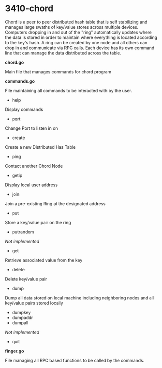 # 3410-chord

Chord is a peer to peer distributed hash table that is self stabilizing and manages large swaths of key/value stores across multiple devices. Computers dropping in and out of the "ring" automatically updates where the data is stored in order to maintain where everything is located according to the key's hash. A ring can be created by one node and all others can drop in and communicate via RPC calls. Each device has its own command line that can manage the data distributed across the table.

**chord.go**

Main file that manages commands for chord program

**commands.go**

File maintaining all commands to be interacted with by the user.

- help

Display commands

- port <n>

Change Port to listen in on
  
- create

Create a new Distributed Has Table

- ping
  
Contact another Chord Node
  
- getip
  
Display local user address
  
- join <address>
  
Join a pre-existing Ring at the designated address
  
- put <key> <value>
  
Store a key/value pair on the ring
  
- putrandom <n>
  
*Not implemented*

- get <key>

Retrieve associated value from the key

- delete <key>
 
Delete key/value pair
  
- dump
  
Dump all data stored on local machine including neighboring nodes and all key/value pairs stored locally
  
- dumpkey <key>
- dumpaddr <address>
- dumpall
  
*Not implemented*
  
- quit

**finger.go**

File managing all RPC based functions to be called by the commands.
